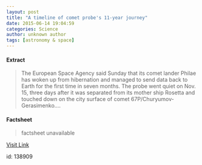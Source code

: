 ```yaml
---
layout: post
title: "A timeline of comet probe's 11-year journey"
date: 2015-06-14 19:04:59
categories: Science
author: unknown author
tags: [astronomy & space]
---
```



#### Extract
>The European Space Agency said Sunday that its comet lander Philae has woken up from hibernation and managed to send data back to Earth for the first time in seven months. The probe went quiet on Nov. 15, three days after it was separated from its mother ship Rosetta and touched down on the city surface of comet 67P/Churyumov-Gerasimenko....

#### Factsheet
>factsheet unavailable

[Visit Link](http://phys.org/news353513079.html)

id:  138909
